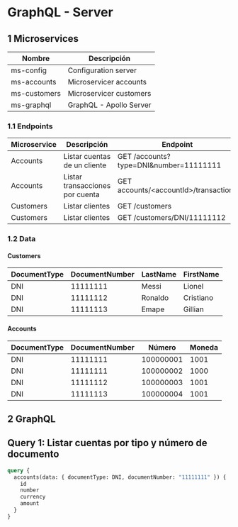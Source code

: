 # GraphQL - Server

## 1 Microservices

Nombre | Descripción
------------- | -------------
ms-config  | Configuration server
ms-accounts  | Microservicer accounts
ms-customers  | Microservicer customers
ms-graphql | GraphQL - Apollo Server

### 1.1 Endpoints
Microservice  | Descripción  | Endpoint
------------- | ------------- | -------------
Accounts | Listar cuentas de un cliente| GET /accounts?type=DNI&number=11111111
Accounts | Listar transacciones por cuenta| GET accounts/\<accountId>/transactions
Customers | Listar clientes| GET /customers
Customers | Listar clientes| GET /customers/DNI/11111112

### 1.2 Data

#### Customers

DocumentType  | DocumentNumber  | LastName | FirstName
------------- | ------------- | -------------| -------------
DNI|11111111|Messi|Lionel
DNI|11111112|Ronaldo|Cristiano
DNI|11111113|Emape|Gillian

#### Accounts

DocumentType  | DocumentNumber  | Número | Moneda
------------- | ------------- | -------------| -------------
DNI|11111111|100000001|1001
DNI|11111111|100000002|1000
DNI|11111112|100000003|1001
DNI|11111113|100000004|1001

## 2 GraphQL

## Query 1: Listar cuentas por tipo y número de documento
```GraphQL
query {
  accounts(data: { documentType: DNI, documentNumber: "11111111" }) {
    id
    number
    currency
    amount
  }
}
```
